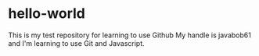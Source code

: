 # hello-world
This is my test repository for learning to use Github
My handle is javabob61 and I'm learning to use Git and Javascript.
